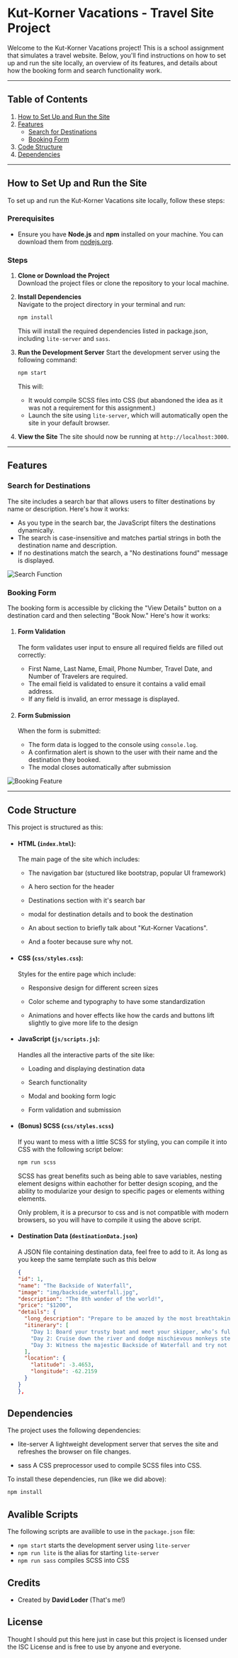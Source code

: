 # Kut-Korner Vacations - Travel Site Project

Welcome to the Kut-Korner Vacations project! This is a school assignment that simulates a travel website. Below, you'll find instructions on how to set up and run the site locally, an overview of its features, and details about how the booking form and search functionality work.

---

## Table of Contents

1. [How to Set Up and Run the Site](#how-to-set-up-and-run-the-site)
2. [Features](#features)
   - [Search for Destinations](#search-for-destinations)
   - [Booking Form](#booking-form)
3. [Code Structure](#code-structure)
4. [Dependencies](#dependencies)

---

## How to Set Up and Run the Site

To set up and run the Kut-Korner Vacations site locally, follow these steps:

### Prerequisites

- Ensure you have **Node.js** and **npm** installed on your machine. You can download them from [nodejs.org](https://nodejs.org/).

### Steps

1. **Clone or Download the Project**  
   Download the project files or clone the repository to your local machine.

2. **Install Dependencies**  
   Navigate to the project directory in your terminal and run:

   ```bash
   npm install
   ```

   This will install the required dependencies listed in package.json, including `lite-server` and `sass`.

3. **Run the Development Server**
   Start the development server using the following command:

   ```bash
   npm start
   ```

   This will:

   - It would compile SCSS files into CSS (but abandoned the idea as it was not a requirement for this assignment.)
   - Launch the site using `lite-server`, which will automatically open the site in your default browser.

4. **View the Site**
   The site should now be running at `http://localhost:3000`.

---

## Features

### Search for Destinations

The site includes a search bar that allows users to filter destinations by name or description. Here's how it works:

- As you type in the search bar, the JavaScript filters the destinations dynamically.
- The search is case-insensitive and matches partial strings in both the destination name and description.
- If no destinations match the search, a "No destinations found" message is displayed.

![Search Function](./img/searchfunction.gif)

### Booking Form

The booking form is accessible by clicking the "View Details" button on a destination card and then selecting "Book Now." Here's how it works:

1. #### Form Validation

   The form validates user input to ensure all required fields are filled out correctly:

   - First Name, Last Name, Email, Phone Number, Travel Date, and Number of Travelers are required.
   - The email field is validated to ensure it contains a valid email address.
   - If any field is invalid, an error message is displayed.

2. #### Form Submission
   When the form is submitted:
   - The form data is logged to the console using `console.log`.
   - A confirmation alert is shown to the user with their name and the destination they booked.
   - The modal closes automatically after submission

![Booking Feature](./img/bookingfeature.gif)

---

## Code Structure

This project is structured as this:

- #### HTML (`index.html`):

  The main page of the site which includes:

  - The navigation bar (stuctured like bootstrap, popular UI framework)

  - A hero section for the header

  - Destinations section with it's search bar

  - modal for destination details and to book the destination

  - An about section to briefly talk about "Kut-Korner Vacations".

  - And a footer because sure why not.

- #### CSS (`css/styles.css`):

  Styles for the entire page which include:

  - Responsive design for different screen sizes

  - Color scheme and typography to have some standardization

  - Animations and hover effects like how the cards and buttons lift slightly to give more life to the design

- #### JavaScript (`js/scripts.js`):

  Handles all the interactive parts of the site like:

  - Loading and displaying destination data

  - Search functionality

  - Modal and booking form logic

  - Form validation and submission

- #### (Bonus) SCSS (`css/styles.scss`)

  If you want to mess with a little SCSS for styling, you can compile it into CSS with the following script below:

  ```bash
  npm run scss
  ```

  SCSS has great benefits such as being able to save variables, nesting element designs within eachother for better design scoping, and the ability to modularize your design to specific pages or elements withing elements.

  Only problem, it is a precursor to css and is not compatible with modern browsers, so you will have to compile it using the above script.

- #### Destination Data (`destinationData.json`)

  A JSON file containing destination data, feel free to add to it. As long as you keep the same template such as this below

  ```JSON
  {
  "id": 1,
  "name": "The Backside of Waterfall",
  "image": "img/backside_waterfall.jpg",
  "description": "The 8th wonder of the world!",
  "price": "$1200",
  "details": {
    "long_description": "Prepare to be amazed by the most breathtaking view you’ve never seen—the backside of water! This legendary waterfall is a must-see for adventurers and pun enthusiasts alike.",
    "itinerary": [
      "Day 1: Board your trusty boat and meet your skipper, who’s full of jokes (and questionable navigation skills).",
      "Day 2: Cruise down the river and dodge mischievous monkeys stealing your snacks.",
      "Day 3: Witness the majestic Backside of Waterfall and try not to get soaked by its 'refreshing' mist."
    ],
    "location": {
      "latitude": -3.4653,
      "longitude": -62.2159
    }
  }
  },
  ```

## Dependencies

The project uses the following dependencies:

- lite-server
  A lightweight development server that serves the site and refreshes the browser on file changes.

- sass
  A CSS preprocessor used to compile SCSS files into CSS.

To install these dependencies, run (like we did above):

```bash
npm install
```

## Avalible Scripts

The following scripts are availible to use in the `package.json` file:

- `npm start`
  starts the development server using `lite-server`
- `npm run lite` is the alias for starting `lite-server`
- `npm run sass` compiles SCSS into CSS

## Credits

- Created by **David Loder** (That's me!)

## License

Thought I should put this here just in case but this project is licensed under the ISC License and is free to use by anyone and everyone.
